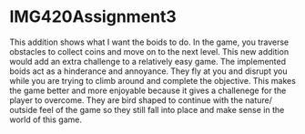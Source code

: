 # IMG420Assignment3

This addition shows what I want the boids to do. In the game, you traverse obstacles to collect coins and move on to the next level.
This new addition would add an extra challenge to a relatively easy game.
The implemented boids act as a hinderance and annoyance. They fly at you and disrupt you while you are trying to climb around and complete the objective.
This makes the game better and more enjoyable because it gives a challenege for the player to overcome. They are bird shaped to continue with the nature/ outside feel of the game 
so they still fall into place and make sense in the world of this game.
